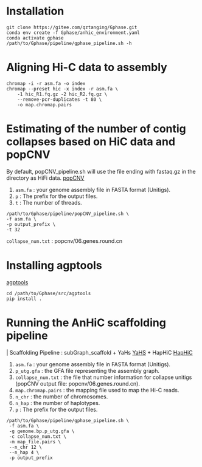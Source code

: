 # Installation

```
git clone https://gitee.com/qztanging/Gphase.git
conda env create -f Gphase/anhic_environment.yaml
conda activate gphase
/path/to/Gphase/pipeline/gphase_pipeline.sh -h
```

# Aligning Hi-C data to assembly

```
chromap -i -r asm.fa -o index
chromap --preset hic -x index -r asm.fa \
    -1 hic_R1.fq.gz -2 hic_R2.fq.gz \
    --remove-pcr-duplicates -t 80 \
    -o map.chromap.pairs

```

# Estimating of the number of contig collapses based on HiC data and popCNV
By default, popCNV_pipeline.sh will use the file ending with fastaq.gz in the directory as HiFi data. [popCNV](https://github.com/sc-zhang/popCNV)

1. `asm.fa` : your genome assembly file in FASTA format (Unitigs).
2. `p` : The prefix for the output files.
3. `t` : The number of threads.
```
/path/to/Gphase/pipeline/popCNV_pipeline.sh \
-f asm.fa \
-p output_prefix \
-t 32
```
`collapse_num.txt` : popcnv/06.genes.round.cn

# Installing agptools
[agptools](https://github.com/WarrenLab/agptools)
```
cd /path/to/Gphase/src/agptools
pip install .
```


# Running the AnHiC scaffolding pipeline
| Scaffolding Pipeline : subGraph_scaffold + YaHs [YaHS](https://github.com/c-zhou/yahs) + HapHiC [HapHiC](https://github.com/zengxiaofei/HapHiC)

1. `asm.fa` :  your genome assembly file in FASTA format (Unitigs).
2. `p_utg.gfa` : the GFA file representing the assembly graph.
3. `collapse_num.txt` : the file that number information for collapse unitigs (popCNV output file: popcnv/06.genes.round.cn).
4. `map.chromap.pairs` : the mapping file used to map the Hi-C reads.
5. `n_chr` : the number of chromosomes.
6. `n_hap` : the number of haplotypes.
7. `p` : The prefix for the output files.

```
/path/to/Gphase/pipeline/gphase_pipeline.sh \
 -f asm.fa \
 -g genome.bp.p_utg.gfa \
 -c collapse_num.txt \
 -m map_file.pairs \
 --n_chr 12 \
 --n_hap 4 \
 -p output_prefix
```

